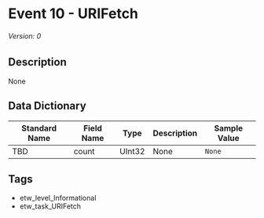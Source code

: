 # Event 10 - URIFetch
###### Version: 0

## Description
None

## Data Dictionary
|Standard Name|Field Name|Type|Description|Sample Value|
|---|---|---|---|---|
|TBD|count|UInt32|None|`None`|

## Tags
* etw_level_Informational
* etw_task_URIFetch